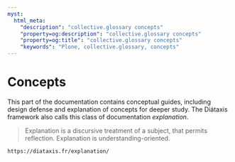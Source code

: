 ```yaml
---
myst:
  html_meta:
    "description": "collective.glossary concepts"
    "property=og:description": "collective.glossary concepts"
    "property=og:title": "collective.glossary concepts"
    "keywords": "Plone, collective.glossary, concepts"
---
```


# Concepts

This part of the documentation contains conceptual guides, including design defense and explanation of concepts for deeper study.
The Diátaxis framework also calls this class of documentation _explanation_.

> Explanation is a discursive treatment of a subject, that permits reflection.
> Explanation is understanding-oriented.

```{seealso}
https://diataxis.fr/explanation/
```
